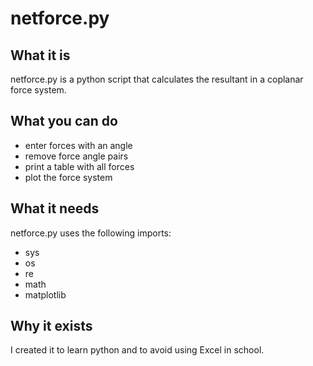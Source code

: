 # netforce.py

## What it is
netforce.py is a python script that calculates the resultant in a coplanar force
system.

## What you can do
- enter forces with an angle
- remove force angle pairs
- print a table with all forces
- plot the force system


## What it needs
netforce.py uses the following imports:
- sys
- os
- re
- math
- matplotlib


## Why it exists
I created it to learn python and to avoid using Excel in school.
